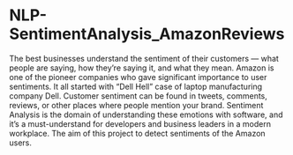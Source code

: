 # NLP-SentimentAnalysis_AmazonReviews
The best businesses understand the sentiment of their customers — what people are saying, how they’re saying it, and what they mean. Amazon is one of the pioneer companies who gave significant importance to user sentiments. It all started with “Dell Hell” case of laptop manufacturing company Dell. Customer sentiment can be found in tweets, comments, reviews, or other places where people mention your brand. Sentiment Analysis is the domain of understanding these emotions with software, and it’s a must-understand for developers and business leaders in a modern workplace. The aim of this project to detect sentiments of the Amazon users. 
